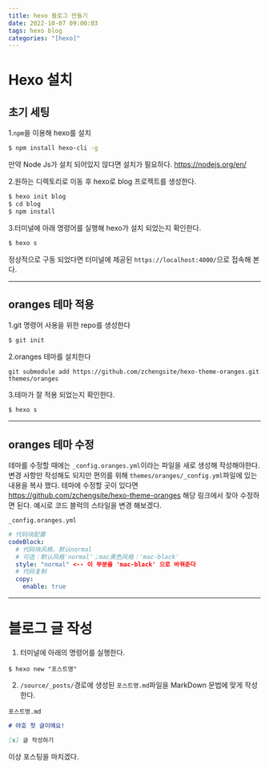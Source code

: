 ```yaml
---
title: hexo 블로그 만들기
date: 2022-10-07 09:00:03
tags: hexo blog
categories: "[hexo]"
---
```


# Hexo 설치

## 초기 세팅

1.`npm`을 이용해 hexo를 설치

```bash
$ npm install hexo-cli -g
```

만약 Node Js가 설치 되어있지 않다면 설치가 필요하다.
https://nodejs.org/en/

2.원하는 디렉토리로 이동 후 hexo로 blog 프로젝트를 생성한다.

```bash
$ hexo init blog
$ cd blog
$ npm install
```

3.터미널에 아래 명령어를 실행해 hexo가 설치 되었는지 확인한다.

```bash
$ hexo s
```

정상적으로 구동 되었다면 터미널에 제공된 `https://localhost:4000/`으로 접속해 본다.

---

## oranges 테마 적용

1.git 명령어 사용을 위한 repo를 생성한다

```bash
$ git init
```

2.oranges 테마를 설치한다

```git
git submodule add https://github.com/zchengsite/hexo-theme-oranges.git themes/oranges
```

3.테마가 잘 적용 되었는지 확인한다.

```bash
$ hexo s
```

---

## oranges 테마 수정

테마를 수정할 때에는 `_config.oranges.yml`이라는 파일을 새로 생성해 작성해야한다.
변경 사항만 작성해도 되지만 편의를 위해 `themes/oranges/_config.yml`파일에 있는 내용을 복사 했다.
테마에 수정할 곳이 있다면 https://github.com/zchengsite/hexo-theme-oranges 해당 링크에서 찾아 수정하면 된다.
예시로 코드 블럭의 스타일을 변경 해보겠다.

`_config.oranges.yml`

```yml
# 代码块配置
codeBlock:
  # 代码块风格，默认normal
  # 可选：默认风格'normal'；mac黑色风格：'mac-black'
  style: "normal" <-- 이 부분을 'mac-black' 으로 바꿔준다
  # 代码复制
  copy:
    enable: true

```

---

# 블로그 글 작성

1. 터미널에 아래의 명령어를 실행한다.

```
$ hexo new "포스트명"
```

2. `/source/_posts/`경로에 생성된 `포스트명.md`파일을 MarkDown 문법에 맞게 작성한다.

`포스트명.md`

```markdown
# 야호 첫 글이에요!

[x] 글 작성하기
```

이상 포스팅을 마치겠다.
